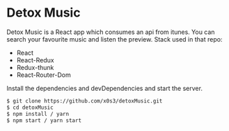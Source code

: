 # Detox Music

Detox Music is a React app which consumes an api from itunes. You can search your favourite music and listen the preview. Stack used in that repo:

  - React
  - React-Redux
  - Redux-thunk
  - React-Router-Dom

Install the dependencies and devDependencies and start the server.

```sh
$ git clone https://github.com/x0s3/detoxMusic.git
$ cd detoxMusic
$ npm install / yarn
$ npm start / yarn start
```